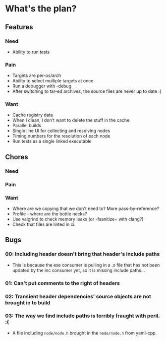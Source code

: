 # What's the plan?

## Features

### Need

- Ability to run tests

### Pain

- Targets are per-os/arch
- Ability to select multiple targets at once
- Run a debugger with -debug
- After switching to tar-ed archives, the source files are never up to date :(

### Want

- Cache registry data
- When I clean, I don't want to delete the stuff in the cache
- Parallel builds
- Single line UI for collecting and resolving nodes
- Timing numbers for the resolution of each node
- Run tests as a single linked executable

## Chores

### Need

### Pain

### Want

- Where are we copying that we don't need to? More pass-by-reference?
- Profile - where are the bottle necks?
- Use valgrind to check memory leaks (or -fsanitize= with clang?)
- Check that files are linted in ci.

## Bugs

### 00: Including header doesn't bring that header's include paths
- This is because the exe consumer is pulling in a .o file that has not been
  updated by the inc consumer yet, so it is missing include paths...

### 01: Can't put comments to the right of headers

### 02: Transient header dependencies' source objects are not brought in to build

### 03: The way we find include paths is terribly fraught with peril. :(
- A file including `node/node.h` brought in the `node/node.h` from yaml-cpp.